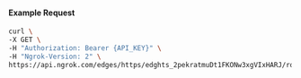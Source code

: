 <!-- Code generated for API Clients. DO NOT EDIT. -->

#### Example Request

```bash
curl \
-X GET \
-H "Authorization: Bearer {API_KEY}" \
-H "Ngrok-Version: 2" \
https://api.ngrok.com/edges/https/edghts_2pekratmuDt1FKONw3xgVIxHARJ/routes/edghtsrt_2pekrbCHG5g2A7QidRglTMmKPOJ/websocket_tcp_converter
```
